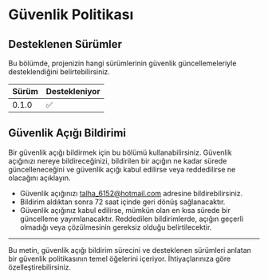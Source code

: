 # Güvenlik Politikası

## Desteklenen Sürümler

Bu bölümde, projenizin hangi sürümlerinin güvenlik güncellemeleriyle desteklendiğini belirtebilirsiniz.

| Sürüm   | Destekleniyor      |
| ------- | ------------------ |
| 0.1.0   | :white_check_mark: |

## Güvenlik Açığı Bildirimi
Bir güvenlik açığı bildirmek için bu bölümü kullanabilirsiniz.
Güvenlik açığınızı nereye bildireceğinizi, bildirilen bir açığın ne kadar sürede güncelleneceğini ve güvenlik açığı kabul edilirse veya reddedilirse ne olacağını açıklayın.

- Güvenlik açığınızı [talha_6152@hotmail.com](mailto:talha_6152@hotmail.com) adresine bildirebilirsiniz.
- Bildirim aldıktan sonra 72 saat içinde geri dönüş sağlanacaktır.
- Güvenlik açığınız kabul edilirse, mümkün olan en kısa sürede bir güncelleme yayımlanacaktır. Reddedilen bildirimlerde, açığın geçerli olmadığı veya çözülmesinin gereksiz olduğu belirtilecektir.

---

Bu metin, güvenlik açığı bildirim sürecini ve desteklenen sürümleri anlatan bir güvenlik politikasının temel öğelerini içeriyor. İhtiyaçlarınıza göre özelleştirebilirsiniz.
